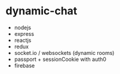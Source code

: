 # dynamic-chat

- nodejs
- express
- reactjs
- redux
- socket.io / websockets (dynamic rooms) 
- passport + sessionCookie with auth0
- firebase
